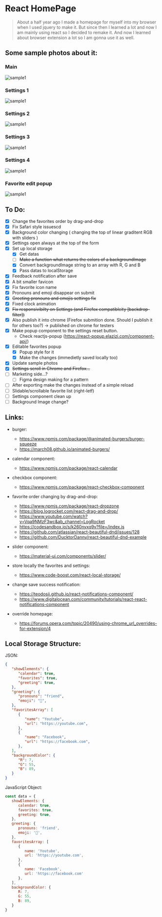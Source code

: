 # React HomePage

> About a half year ago I made a homepage for myself into my browser when I used jquery to make it. But since then I learned a lot and now I am mainly using react so I decided to remake it. And now I learned about browser extension a lot so I am gonna use it as well.

## Some sample photos about it:

### Main

![sample1](./client/sample_photos/sample1.png)

### Settings 1

![sample1](./client/sample_photos/sample2.png)

### Settings 2

![sample1](./client/sample_photos/sample3.png)

### Settings 3

![sample1](./client/sample_photos/sample4.png)

### Settings 4

![sample1](./client/sample_photos/sample5.png)

### Favorite edit popup

![sample1](./client/sample_photos/sample6.png)

## To Do:

* [x] Change the favorites order by drag-and-drop
* [x] Fix Safari style issuescd 
* [x] Background color changing ( changing the top of linear graditent  RGB with sliders )
* [x] Settings open always at the top of the form
* [x] Set up local storage
   * [x] Get datas
   * [ ] ~~Make a function what returns the colors of a backgroundImage~~
   * [x] Convert backgroundImage string to an array with R, G and B
   * [x] Pass datas to localStorage
* [x] Feedback notification after save
* [x] A bit smaller favicon
* [x] Fix favorite icon name
* [x] Pronouns and emoji disappear on submit
* [x] ~~Greeting pronouns and emojis settings fix~~
* [x] Fixed clock animation
* [x] ~~Fix responsivibilty on Settings (and Firefox compatibleity [backdrop-filter])~~
* [x] Also publish it into chrome (Firefox submition done. Should I publish it for others too?) -> published on chrome for testers
* [x] Make popup component to the settings reset button.
   * Check reactjs-popup (https://react-popup.elazizi.com/component-api/)
* [x] Editable favorites popup
   * [x] Popup style for it
   * [x] Make the changes (immedietly saved locally too)
* [x] Update sample photos
* [x] ~~Settings scroll in Chrome and Firefox...~~
* [ ] Marketing side...?
   * [ ] Figma design making for a pattern
* [ ] After exporting make the changes instead of a simple reload
* [ ] Slidable/scrollable favorite list (right-letf)
* [ ] Settings component clean up
* [ ] Background Image change?

## Links:

* burger:
   * https://www.npmjs.com/package/@animated-burgers/burger-squeeze
   * https://march08.github.io/animated-burgers/

* calendar component:
   * https://www.npmjs.com/package/react-calendar

* checkbox component:
   * https://www.npmjs.com/package/react-checkbox-component

* favorite order changing by drag-and-drop:
   * https://www.npmjs.com/package/react-dropzone
   * https://blog.logrocket.com/react-drag-and-drop/
   * https://www.youtube.com/watch?v=Vqa9NMzF3wc&ab_channel=LogRocket
   * https://codesandbox.io/s/k260nyxq9v?file=/index.js
   * https://github.com/atlassian/react-beautiful-dnd/issues/128
   * https://github.com/DucktorDanny/react-beautiful-dnd-example

* slider component:
   * https://material-ui.com/components/slider/

* store locally the favorites and settings:
   * https://www.code-boost.com/react-local-storage/

* change save success notification:
   * https://teodosii.github.io/react-notifications-component/
   * https://www.digitalocean.com/community/tutorials/react-react-notifications-component

* override homepage:
   * https://forums.opera.com/topic/20490/using-chrome_url_overrides-for-extension/4

## Local Storage Structure:

JSON:
```json
{
   "showElements": {
      "calendar": true,
      "favorites": true,
      "greeting": true,
   },
   "greeting": {
      "pronouns": "friend",
      "emoji": "🦆",
   },
   "favoritesArray": [
      {
         "name": "Youtube",
         "url": "https://youtube.com",
      },
      {
         "name": "Facebook",
         "url": "https://facebook.com",
      },
   ],
   "backgroundColor": {
      "R": 7,
      "G": 55,
      "B": 89,
   }
}
```

JavaScript Object:
```js
const data = {
   showElements: {
      calendar: true,
      favorites: true,
      greeting: true,
   },
   greeting: {
      pronouns: 'friend',
      emoji: '🦆',
   },
   favoritesArray: [
      {
         name: 'Youtube',
         url: 'https://youtube.com',
      },
      {
         name: 'Facebook',
         url: 'https://facebook.com'
      },
   ],
   backgroundColor: {
      R: 7,
      G: 55,
      B: 89,
   }
}
```